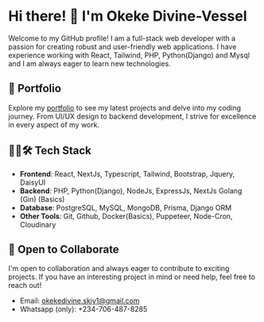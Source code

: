 # Hi there! 👋 I'm Okeke Divine-Vessel

Welcome to my GitHub profile! I am a full-stack web developer with a passion for creating robust and user-friendly web applications. I have experience working with React, Tailwind, PHP, Python(Django) and Mysql and I am always eager to learn new technologies.

## 🚀 Portfolio
Explore my [portfolio](https://okekedivine.vercel.app/) to see my latest projects and delve into my coding journey. From UI/UX design to backend development, I strive for excellence in every aspect of my work.

## 👨‍💻🛠️ Tech Stack
- **Frontend**: React, NextJs, Typescript, Tailwind, Bootstrap, Jquery, DaisyUI
- **Backend**: PHP, Python(Django), NodeJs, ExpressJs, NextJs Golang (Gin) (Basics)
- **Database**: PostgreSQL, MySQL, MongoDB, Prisma, Django ORM
- **Other Tools**: Git, Github, Docker(Basics), Puppeteer, Node-Cron, Cloudinary

## 🌱 Open to Collaborate
I'm open to collaboration and always eager to contribute to exciting projects. If you have an interesting project in mind or need help, feel free to reach out!

<!-- 
## 📫 Let's Connect
- Explore more about me on [LinkedIn](https://www.linkedin.com/in/okeke-divine-vessel/)
- Check out my [Twitter](https://twitter.com/okekedivine__) for updates on my startup and more 
-->

- Email: okekedivine.skiy1@gmail.com
- Whatsapp (only): +234-706-487-8285
